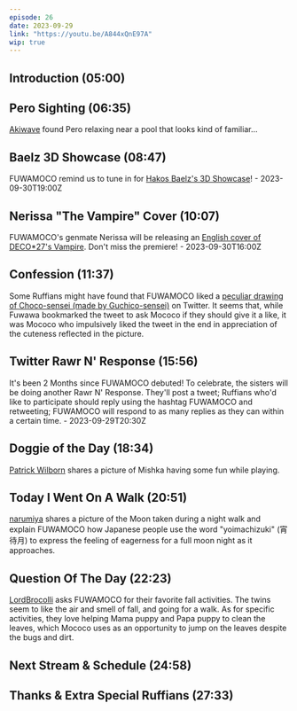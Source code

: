 ```yaml
---
episode: 26
date: 2023-09-29
link: "https://youtu.be/A844xQnE97A"
wip: true
---
```


## Introduction (05:00)

## Pero Sighting (06:35)

[Akiwave](https://twitter.com/Rassver/status/1707402515640185020) found Pero relaxing near a pool that looks kind of familiar…

## Baelz 3D Showcase (08:47)

FUWAMOCO remind us to tune in for [Hakos Baelz's 3D Showcase](https://youtu.be/Qd5HBpoOIJA)! - 2023-09-30T19:00Z

## Nerissa "The Vampire" Cover (10:07)

FUWAMOCO's genmate Nerissa will be releasing an [English cover of DECO*27's Vampire](https://youtu.be/yw1zOjyfyCw). Don't miss the premiere! - 2023-09-30T16:00Z

## Confession (11:37)

Some Ruffians might have found that FUWAMOCO liked a [peculiar drawing of Choco-sensei (made by Guchico-sensei)](https://twitter.com/Guchico77/status/1706617389419553218) on Twitter. It seems that, while Fuwawa bookmarked the tweet to ask Mococo if they should give it a like, it was Mococo who impulsively liked the tweet in the end in appreciation of the cuteness reflected in the picture.

## Twitter Rawr N' Response (15:56)

It's been 2 Months since FUWAMOCO debuted! To celebrate, the sisters will be doing another Rawr N' Response. They'll post a tweet; Ruffians who'd like to participate should reply using the hashtag FUWAMOCO and retweeting; FUWAMOCO will respond to as many replies as they can within a certain time. - 2023-09-29T20:30Z

## Doggie of the Day (18:34)

[Patrick Wilborn](https://twitter.com/PatrickWilborn/status/1699515994769670192) shares a picture of Mishka having some fun while playing.

## Today I Went On A Walk (20:51)

[narumiya](https://twitter.com/narumi_Luminous/status/1707443935533269316) shares a picture of the Moon taken during a night walk and explain FUWAMOCO how Japanese people use the word "yoimachizuki" (宵待月) to express the feeling of eagerness for a full moon night as it approaches.

## Question Of The Day (22:23)

[LordBrocolli](https://twitter.com/KnightofFate/status/1707524643832422772) asks FUWAMOCO for their favorite fall activities. The twins seem to like the air and smell of fall, and going for a walk. As for specific activities, they love helping Mama puppy and Papa puppy to clean the leaves, which Mococo uses as an opportunity to jump on the leaves despite the bugs and dirt.

## Next Stream & Schedule (24:58)

## Thanks & Extra Special Ruffians (27:33)
